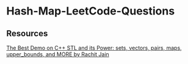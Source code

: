 # Hash-Map-LeetCode-Questions

## Resources

[The Best Demo on C++ STL and its Power: sets, vectors, pairs, maps, upper_bounds, and MORE by Rachit Jain](https://www.youtube.com/playlist?list=PLfBJlB6T2eOvyt21CIX_PMmhOgWHiFVab)


